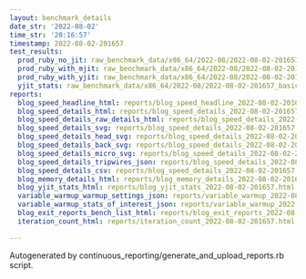 ```yaml
---
layout: benchmark_details
date_str: '2022-08-02'
time_str: '20:16:57'
timestamp: 2022-08-02-201657
test_results:
  prod_ruby_no_jit: raw_benchmark_data/x86_64/2022-08/2022-08-02-201657_basic_benchmark_prod_ruby_no_jit.json
  prod_ruby_with_mjit: raw_benchmark_data/x86_64/2022-08/2022-08-02-201657_basic_benchmark_prod_ruby_with_mjit.json
  prod_ruby_with_yjit: raw_benchmark_data/x86_64/2022-08/2022-08-02-201657_basic_benchmark_prod_ruby_with_yjit.json
  yjit_stats: raw_benchmark_data/x86_64/2022-08/2022-08-02-201657_basic_benchmark_yjit_stats.json
reports:
  blog_speed_headline_html: reports/blog_speed_headline_2022-08-02-201657.html
  blog_speed_details_html: reports/blog_speed_details_2022-08-02-201657.html
  blog_speed_details_raw_details_html: reports/blog_speed_details_2022-08-02-201657.raw_details.html
  blog_speed_details_svg: reports/blog_speed_details_2022-08-02-201657.svg
  blog_speed_details_head_svg: reports/blog_speed_details_2022-08-02-201657.head.svg
  blog_speed_details_back_svg: reports/blog_speed_details_2022-08-02-201657.back.svg
  blog_speed_details_micro_svg: reports/blog_speed_details_2022-08-02-201657.micro.svg
  blog_speed_details_tripwires_json: reports/blog_speed_details_2022-08-02-201657.tripwires.json
  blog_speed_details_csv: reports/blog_speed_details_2022-08-02-201657.csv
  blog_memory_details_html: reports/blog_memory_details_2022-08-02-201657.html
  blog_yjit_stats_html: reports/blog_yjit_stats_2022-08-02-201657.html
  variable_warmup_warmup_settings_json: reports/variable_warmup_2022-08-02-201657.warmup_settings.json
  variable_warmup_stats_of_interest_json: reports/variable_warmup_2022-08-02-201657.stats_of_interest.json
  blog_exit_reports_bench_list_html: reports/blog_exit_reports_2022-08-02-201657.bench_list.html
  iteration_count_html: reports/iteration_count_2022-08-02-201657.html

---
```

Autogenerated by continuous_reporting/generate_and_upload_reports.rb script.
